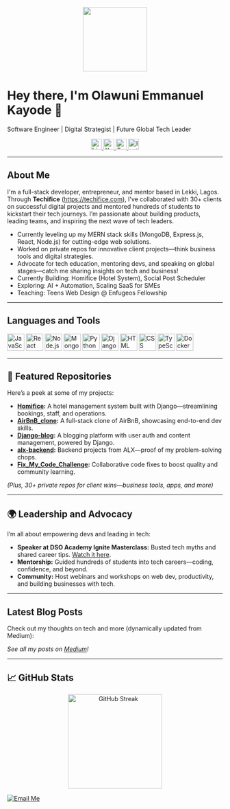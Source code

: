 <div align="center">
  <img height="150" src="https://media.giphy.com/media/M9gbBd9nbDrOTu1Mqx/giphy.gif" />
</div>

# Hey there, I'm Olawuni Emmanuel Kayode 👋
Software Engineer | Digital Strategist | Future Global Tech Leader

<div align="center">
  <a href="https://www.linkedin.com/in/olawuni-emmanuel-kayode">
    <img src="https://img.shields.io/static/v1?message=LinkedIn&logo=linkedin&label=&color=0077B5&logoColor=white" height="25" alt="LinkedIn" />
  </a>
  <a href="https://www.youtube.com/@olawuniemmanuel">
    <img src="https://img.shields.io/static/v1?message=YouTube&logo=youtube&label=&color=FF0000&logoColor=white" height="25" alt="YouTube" />
  </a>
  <a href="https://twitter.com/TheOKEmmanuel">
    <img src="https://img.shields.io/static/v1?message=Twitter&logo=twitter&label=&color=1DA1F2&logoColor=white" height="25" alt="Twitter" />
  </a>
  <a href="https://instagram.com/okemmanuel">
    <img src="https://img.shields.io/static/v1?message=Instagram&logo=instagram&label=&color=E4405F&logoColor=white" height="25" alt="Instagram" />
  </a>
</div>

---

## About Me

I'm a full-stack developer, entrepreneur, and mentor based in Lekki, Lagos. Through **Techifice** (https://techifice.com), I’ve collaborated with 30+ clients on successful digital projects and mentored hundreds of students to kickstart their tech journeys. I’m passionate about building products, leading teams, and inspiring the next wave of tech leaders.

- Currently leveling up my MERN stack skills (MongoDB, Express.js, React, Node.js) for cutting-edge web solutions.
- Worked on private repos for innovative client projects—think business tools and digital strategies.
- Advocate for tech education, mentoring devs, and speaking on global stages—catch me sharing insights on tech and business!
- Currently Building: Homifice (Hotel System),  Social Post Scheduler  
- Exploring: AI + Automation, Scaling SaaS for SMEs
- Teaching: Teens Web Design @ Enfugeos Fellowship  

---

## Languages and Tools

<div align="left">
  <img src="https://cdn.jsdelivr.net/gh/devicons/devicon/icons/javascript/javascript-original.svg" height="40" alt="JavaScript" />
  <img src="https://cdn.jsdelivr.net/gh/devicons/devicon/icons/react/react-original.svg" height="40" alt="React" />
  <img src="https://cdn.jsdelivr.net/gh/devicons/devicon/icons/nodejs/nodejs-original.svg" height="40" alt="Node.js" />
  <img src="https://cdn.jsdelivr.net/gh/devicons/devicon/icons/mongodb/mongodb-original.svg" height="40" alt="MongoDB" />
  <img src="https://cdn.jsdelivr.net/gh/devicons/devicon/icons/python/python-original.svg" height="40" alt="Python" />
  <img src="https://cdn.jsdelivr.net/gh/devicons/devicon/icons/django/django-plain.svg" height="40" alt="Django" />
  <img src="https://cdn.jsdelivr.net/gh/devicons/devicon/icons/html5/html5-original.svg" height="40" alt="HTML" />
  <img src="https://cdn.jsdelivr.net/gh/devicons/devicon/icons/css3/css3-original.svg" height="40" alt="CSS" />
  <img src="https://cdn.jsdelivr.net/gh/devicons/devicon/icons/typescript/typescript-original.svg" height="40" alt="TypeScript" />
  <img src="https://cdn.jsdelivr.net/gh/devicons/devicon/icons/docker/docker-plain-wordmark.svg" height="40" alt="Docker" />
</div>

---

## 🌟 Featured Repositories

Here’s a peek at some of my projects:

- **[Homifice](https://github.com/OK-Emmanuel/homifice):** A hotel management system built with Django—streamlining bookings, staff, and operations.
- **[AirBnB_clone](https://github.com/OK-Emmanuel/AirBnB_clone):** A full-stack clone of AirBnB, showcasing end-to-end dev skills.
- **[Django-blog](https://github.com/OK-Emmanuel/Django-blog):** A blogging platform with user auth and content management, powered by Django.
- **[alx-backend](https://github.com/OK-Emmanuel/alx-backend):** Backend projects from ALX—proof of my problem-solving chops.
- **[Fix_My_Code_Challenge](https://github.com/OK-Emmanuel/Fix_My_Code_Challenge):** Collaborative code fixes to boost quality and community learning.

*(Plus, 30+ private repos for client wins—business tools, apps, and more)*

---

## 🌍 Leadership and Advocacy

I’m all about empowering devs and leading in tech:

- **Speaker at DSO Academy Ignite Masterclass:** Busted tech myths and shared career tips. [Watch it here](https://www.youtube.com/watch?v=G-EGDH50hGE).
- **Mentorship:** Guided hundreds of students into tech careers—coding, confidence, and beyond.
- **Community:** Host webinars and workshops on web dev, productivity, and building businesses with tech.

---

## Latest Blog Posts

Check out my thoughts on tech and more (dynamically updated from Medium):

<!-- BLOG-POST-LIST:START -->
<!-- BLOG-POST-LIST:END -->

*See all my posts on [Medium](https://medium.com/@olawuniemmanuelk)!*

---

## 📈 GitHub Stats

<div align="center">
  <img src="https://streak-stats.demolab.com?user=OK-Emmanuel&theme=dark&hide_border=false&border_radius=5" height="220" alt="GitHub Streak" />
</div>

[![Email Me](https://img.shields.io/badge/Email-okemmanuel@techifice.com-blue?style=flat&logo=gmail)](mailto:okemmanuel@techifice.com)


<!-- [![Top Langs](https://github-readme-stats.vercel.app/api/top-langs/?username=OK-Emmanuel&layout=compact&theme=vision-friendly-dark)](https://github.com/anuraghazra/github-readme-stats) -->
